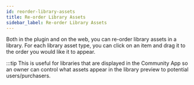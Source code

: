 ```yaml
---
id: reorder-library-assets
title: Re-order Library Assets
sidebar_label: Re-order Library Assets
---
```


Both in the plugin and on the web, you can re-order library assets in a library.  For each library asset type, you can click on an item and drag it to the order you would like it to appear.

:::tip This is useful for libraries that are displayed in the Community App so an owner can control what assets appear in the library preview to potential users/purchasers.
